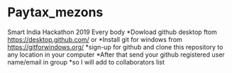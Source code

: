 # Paytax_mezons
Smart India Hackathon 2019
Every body
*Dowload github desktop ftom https://desktop.github.com/ or
*Install git for windows from https://gitforwindows.org/
*sign-up for github and clone this repository to any location in your computer
*After that send your github registered user name/email in group 
*so I will add to collaborators list


